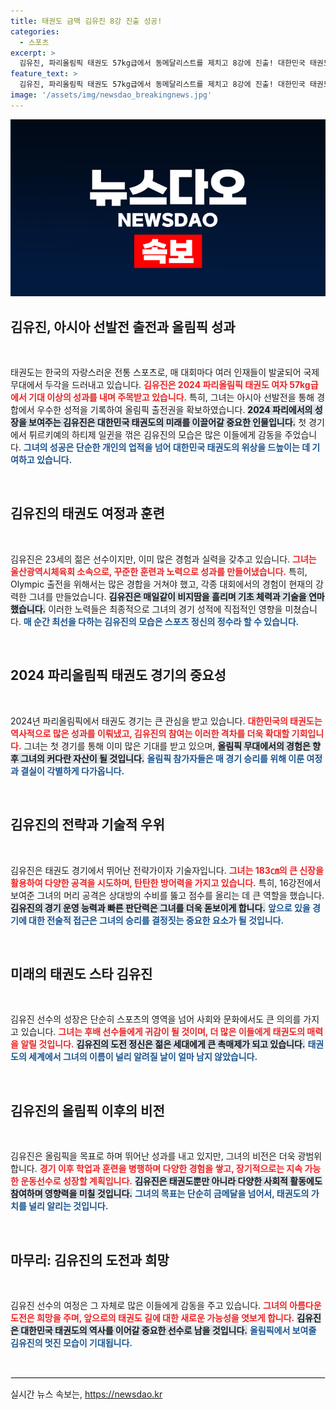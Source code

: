 ```yaml
---
title: 태권도 금맥 김유진 8강 진출 성공!
categories:
  - 스포츠
excerpt: >
  김유진, 파리올림픽 태권도 57kg급에서 동메달리스트를 제치고 8강에 진출! 대한민국 태권도 금밭의 새로운 선두주자로 떠오르며, 다음 라운드에서는 세계 랭킹 4위와 맞대결을 앞두고 있다.
feature_text: >
  김유진, 파리올림픽 태권도 57kg급에서 동메달리스트를 제치고 8강에 진출! 대한민국 태권도 금밭의 새로운 선두주자로 떠오르며, 다음 라운드에서는 세계 랭킹 4위와 맞대결을 앞두고 있다.
image: '/assets/img/newsdao_breakingnews.jpg'
---
```


<p><img src="/assets/img/newsdao_breakingnews.jpg" alt="firstkoreanews 속보" /></p>

<h2 data-ke-size="size26">김유진, 아시아 선발전 출전과 올림픽 성과</h2>

<p data-ke-size="size16">&nbsp;</p>

<p data-ke-size="size16">태권도는 한국의 자랑스러운 전통 스포츠로, 매 대회마다 여러 인재들이 발굴되어 국제 무대에서 두각을 드러내고 있습니다. <b><span style="color: #ee2323;">김유진은 2024 파리올림픽 태권도 여자 57kg급에서 기대 이상의 성과를 내며 주목받고 있습니다.</span></b> 특히, 그녀는 아시아 선발전을 통해 경합에서 우수한 성적을 기록하여 올림픽 출전권을 확보하였습니다. <b><span style="background-color: #21538527;">2024 파리에서의 성장을 보여주는 김유진은 대한민국 태권도의 미래를 이끌어갈 중요한 인물입니다.</span></b> 첫 경기에서 튀르키예의 하티제 일귄을 꺾은 김유진의 모습은 많은 이들에게 감동을 주었습니다. <b><span style="color: #1a5490;">그녀의 성공은 단순한 개인의 업적을 넘어 대한민국 태권도의 위상을 드높이는 데 기여하고 있습니다.</span></b> </p>

<p data-ke-size="size16">&nbsp;</p>

<h2>김유진의 태권도 여정과 훈련</h2>

<p data-ke-size="size16">&nbsp;</p>

<p data-ke-size="size16">김유진은 23세의 젊은 선수이지만, 이미 많은 경험과 실력을 갖추고 있습니다. <b><span style="color: #ee2323;">그녀는 울산광역시체육회 소속으로, 꾸준한 훈련과 노력으로 성과를 만들어냈습니다.</span></b> 특히, Olympic 출전을 위해서는 많은 경합을 거쳐야 했고, 각종 대회에서의 경험이 현재의 강력한 그녀를 만들었습니다. <b><span style="background-color: #21538527;">김유진은 매일같이 비지땀을 흘리며 기초 체력과 기술을 연마했습니다.</span></b> 이러한 노력들은 최종적으로 그녀의 경기 성적에 직접적인 영향을 미쳤습니다. <b><span style="color: #1a5490;">매 순간 최선을 다하는 김유진의 모습은 스포츠 정신의 정수라 할 수 있습니다.</span></b> </p>

<p data-ke-size="size16">&nbsp;</p>

<h2>2024 파리올림픽 태권도 경기의 중요성</h2>

<p data-ke-size="size16">&nbsp;</p>

<p data-ke-size="size16">2024년 파리올림픽에서 태권도 경기는 큰 관심을 받고 있습니다. <b><span style="color: #ee2323;">대한민국의 태권도는 역사적으로 많은 성과를 이뤄냈고, 김유진의 참여는 이러한 격차를 더욱 확대할 기회입니다.</span></b> 그녀는 첫 경기를 통해 이미 많은 기대를 받고 있으며, <b><span style="background-color: #21538527;">올림픽 무대에서의 경험은 향후 그녀의 커다란 자산이 될 것입니다.</span></b> <b><span style="color: #1a5490;">올림픽 참가자들은 매 경기 승리를 위해 이룬 여정과 결실이 각별하게 다가옵니다.</span></b> </p>

<p data-ke-size="size16">&nbsp;</p>

<h2>김유진의 전략과 기술적 우위</h2>

<p data-ke-size="size16">&nbsp;</p>

<p data-ke-size="size16">김유진은 태권도 경기에서 뛰어난 전략가이자 기술자입니다. <b><span style="color: #ee2323;">그녀는 183㎝의 큰 신장을 활용하여 다양한 공격을 시도하며, 탄탄한 방어력을 가지고 있습니다.</span></b> 특히, 16강전에서 보여준 그녀의 머리 공격은 상대방의 수비를 뚫고 점수를 올리는 데 큰 역할을 했습니다. <b><span style="background-color: #21538527;">김유진의 경기 운영 능력과 빠른 판단력은 그녀를 더욱 돋보이게 합니다.</span></b> <b><span style="color: #1a5490;">앞으로 있을 경기에 대한 전술적 접근은 그녀의 승리를 결정짓는 중요한 요소가 될 것입니다.</span></b></p>

<p data-ke-size="size16">&nbsp;</p>

<h2>미래의 태권도 스타 김유진</h2>

<p data-ke-size="size16">&nbsp;</p>

<p data-ke-size="size16">김유진 선수의 성장은 단순히 스포츠의 영역을 넘어 사회와 문화에서도 큰 의의를 가지고 있습니다. <b><span style="color: #ee2323;">그녀는 후배 선수들에게 귀감이 될 것이며, 더 많은 이들에게 태권도의 매력을 알릴 것입니다.</span></b> <b><span style="background-color: #21538527;">김유진의 도전 정신은 젊은 세대에게 큰 촉매제가 되고 있습니다.</span></b> <b><span style="color: #1a5490;">태권도의 세계에서 그녀의 이름이 널리 알려질 날이 얼마 남지 않았습니다.</span></b> </p>

<p data-ke-size="size16">&nbsp;</p>

<h2>김유진의 올림픽 이후의 비전</h2>

<p data-ke-size="size16">&nbsp;</p>

<p data-ke-size="size16">김유진은 올림픽을 목표로 하며 뛰어난 성과를 내고 있지만, 그녀의 비전은 더욱 광범위합니다. <b><span style="color: #ee2323;">경기 이후 학업과 훈련을 병행하며 다양한 경험을 쌓고, 장기적으로는 지속 가능한 운동선수로 성장할 계획입니다.</span></b> <b><span style="background-color: #21538527;">김유진은 태권도뿐만 아니라 다양한 사회적 활동에도 참여하며 영향력을 미칠 것입니다.</span></b> <b><span style="color: #1a5490;">그녀의 목표는 단순히 금메달을 넘어서, 태권도의 가치를 널리 알리는 것입니다.</span></b> </p>

<p data-ke-size="size16">&nbsp;</p>

<h2>마무리: 김유진의 도전과 희망</h2>

<p data-ke-size="size16">&nbsp;</p>

<p data-ke-size="size16">김유진 선수의 여정은 그 자체로 많은 이들에게 감동을 주고 있습니다. <b><span style="color: #ee2323;">그녀의 아름다운 도전은 희망을 주며, 앞으로의 태권도 길에 대한 새로운 가능성을 엿보게 합니다.</span></b> <b><span style="background-color: #21538527;">김유진은 대한민국 태권도의 역사를 이어갈 중요한 선수로 남을 것입니다.</span></b> <b><span style="color: #1a5490;">올림픽에서 보여줄 김유진의 멋진 모습이 기대됩니다.</span></b> </p>

<p data-ke-size="size16">&nbsp;</p>

<hr style="border: 1px solid #eee;">
실시간 뉴스 속보는, <a href="https://newsdao.kr" rel="dofollow">https://newsdao.kr</a>


